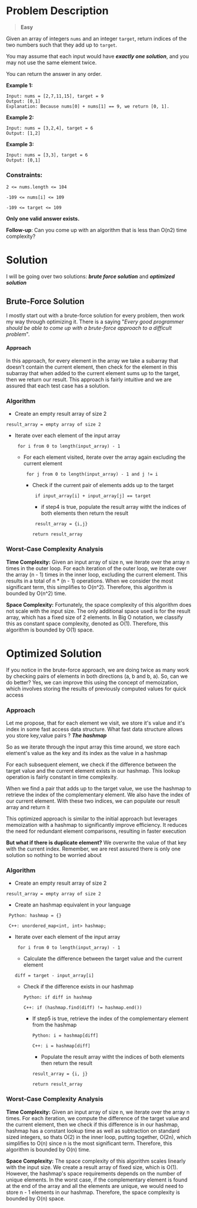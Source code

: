 # Problem Description

>**Easy**

Given an array of integers ```nums``` and an integer ```target```, return indices of the two numbers such that they add up to ```target```.

You may assume that each input would have ***exactly one solution***, and you may not use the same element twice.

You can return the answer in any order.

 

**Example 1:**
```
Input: nums = [2,7,11,15], target = 9
Output: [0,1]
Explanation: Because nums[0] + nums[1] == 9, we return [0, 1].
```
**Example 2:**
```
Input: nums = [3,2,4], target = 6
Output: [1,2]
```
**Example 3:**

```
Input: nums = [3,3], target = 6
Output: [0,1]
```
 

### Constraints:

```2 <= nums.length <= 104```

```-109 <= nums[i] <= 109```

```-109 <= target <= 109```

**Only one valid answer exists.**
 

**Follow-up**: Can you come up with an algorithm that is less than O(n2) time complexity?

# Solution

I will be going over two solutions: ***brute force solution*** and ***optimized solution***

##  Brute-Force Solution
I mostly start out with a brute-force solution for every problem, then work my way through optimizing it. There is a saying  "*Every good programmer should be able to come up with a brute-force approach to a difficult problem*". 

#### Approach
In this approach, for every element in the array we take a subarray that doesn't contain the current element, then check for the element in this subarray that when added to the current element sums up to the target, then we return our result. This approach is fairly intuitive and we are assured that each test case has a solution.

### Algorithm
* Create an empty result array of size 2

```result_array = empty array of size 2```

* Iterate over each element of the input array

    ``` for i from 0 to length(input_array) - 1```

    * For each element visited, iterate over the array again excluding the current element

        ``` for j from 0 to length(input_array) - 1 and j != i```

        * Check if the current pair of elements adds up to the target

            ``` if input_array[i] + input_array[j] == target```

            * if step4 is true, populate the result array witht the indices of both elements then return the result

            ``` result_array = {i,j}```

            ```return result_array```

### Worst-Case Complexity Analysis
**Time Complexity:** Given an input array of size n, we iterate over the array n times in the outer loop. For each iteration of the outer loop, we iterate over the array (n - 1) times in the inner loop, excluding the current element. This results in a total of n * (n - 1) operations. When we consider the most significant term, this simplifies to O(n^2). Therefore, this algorithm is bounded by O(n^2) time.

**Space Complexity:** Fortunately, the space complexity of this algorithm does not scale with the input size. The only additional space used is for the result array, which has a fixed size of 2 elements. In Big O notation, we classify this as constant space complexity, denoted as O(1). Therefore, this algorithm is bounded by O(1) space.

# Optimized Solution
If you notice in the brute-force approach, we are doing twice as many work by checking pairs of elements in both directions (a, b and b, a). So, can we do better? Yes,  we can improve this using the concept of memoization, which involves storing the results of previously computed values for quick access

### Approach
Let me propose, that for each element we visit, we store it's value and it's index in some fast access data structure. What fast data structure allows you store key,value pairs ? ***The hashmap***

So as we iterate through the input array this time around, we store each element's value as the key and its index as the value in a hashmap

For each subsequent element, we check if the difference between the target value and the current element exists in our hashmap. This lookup operation is fairly constant in time complexity.

When we find a pair that adds up to the target value, we use the hashmap to retrieve the index of the complementary element. We also have the index of our current element. With these two indices, we can populate our result array and return it

This optimized approach is similar to the initial approach but leverages memoization with a hashmap to significantly improve efficiency. It reduces the need for redundant element comparisons, resulting in faster execution

**But what if there is duplicate element?** We overwrite the value of that key with the current index. Remember, we are rest assured there is only one solution so nothing to be worried about

### Algorithm
* Create an empty result array of size 2 

```result_array = empty array of size 2```
* Create an hashmap equivalent in your language 

``` Python: hashmap = {}```

``` C++: unordered_map<int, int> hashmap;```
* Iterate over each element of the input array

    ``` for i from 0 to length(input_array) - 1```
    * Calculate the difference between the target value and the current element

    ```diff = target - input_array[i]```
    * Check if the difference exists in our hashmap

        ``` Python: if diff in hashmap ```
        
        ``` C++: if (hashmap.find(diff) != hashmap.end()) ```
        * If step5 is true, retrieve the index of the complementary element from the hashmap

            ``` Python: i = hashmap[diff] ```

            ``` C++: i = hashmap[diff] ```

            * Populate the result array witht the indices of both elements then return the result

            ```result_array = {i, j}```

            ```return result_array```

### Worst-Case Complexity Analysis
**Time Complexity:** Given an input array of size n, we iterate over the array n times. For each iteration, we compute the difference of the target value and the current element, then we check if this difference is in our hashmap, hashmap has a constant lookup time as well as subtraction on standard sized integers, so thats O(2) in the inner loop, putting together, O(2n), which simplifies to O(n) since n is the most significant term. Therefore, this algorithm is bounded by O(n) time.


**Space Complexity:** The space complexity of this algorithm scales linearly with the input size. We create a result array of fixed size, which is O(1). However, the hashmap's space requirements depends on the number of unique elements. In the worst case, if the complementary element is found at the end of the array and all the elements are unique, we would need to store n - 1 elements in our hashmap. Therefore, the space complexity is bounded by O(n) space.






